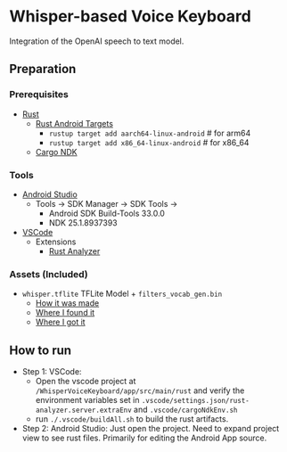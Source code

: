 # Whisper-based Voice Keyboard

Integration of the OpenAI speech to text model.

## Preparation

### Prerequisites

- [Rust](https://rustup.rs/)
    - [Rust Android Targets](https://github.com/mozilla/rust-android-gradle#usage)
        - `rustup target add aarch64-linux-android`     # for arm64
        - `rustup target add x86_64-linux-android`      # for x86_64
    - [Cargo NDK](https://github.com/bbqsrc/cargo-ndk)

### Tools

- [Android Studio](https://developer.android.com/studio)
    - Tools -> SDK Manager -> SDK Tools ->
        - Android SDK Build-Tools 33.0.0
        - NDK 25.1.8937393
- [VSCode](https://code.visualstudio.com/)
    - Extensions
        - [Rust Analyzer](https://marketplace.visualstudio.com/items?itemName=rust-lang.rust-analyzer)

### Assets (Included)

- `whisper.tflite` TFLite Model + `filters_vocab_gen.bin`
    - [How it was made](https://github.com/openai/whisper/discussions/11)
    - [Where I found it](https://github.com/openai/whisper/discussions/506)
    - [Where I got it](https://github.com/openai/whisper/discussions/443)

## How to run

- Step 1: VSCode:
    - Open the vscode project at `/WhisperVoiceKeyboard/app/src/main/rust` and verify the
      environment variables set in `.vscode/settings.json/rust-analyzer.server.extraEnv`
      and `.vscode/cargoNdkEnv.sh`
    - run `./.vscode/buildAll.sh` to build the rust artifacts.
- Step 2: Android Studio: Just open the project. Need to expand project view to see rust files.
  Primarily for editing the Android App source.
